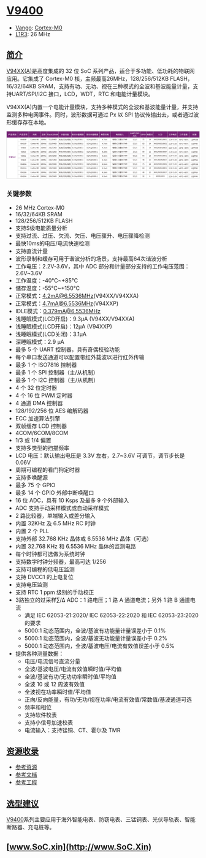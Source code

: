 ﻿# [V9400](https://doc.soc.xin/V9400)

* [Vango](http://www.vangotech.com): [Cortex-M0](https://github.com/SoCXin/Cortex)
* [L1R3](https://github.com/SoCXin/Level): 26 MHz

## [简介](https://github.com/SoCXin/V9400/wiki)

[V94XX(A)](http://www.vangotech.com/pd.php?types=2&id=8)是高度集成的 32 位 SoC 系列产品，适合于多功能、低功耗的物联网应用。它集成了 Cortex-M0 核，主频最高26MHz，128/256/512KB FLASH，16/32/64KB SRAM，支持有功、无功、视在三种模式的全波和基波能量计量，支持UART/SPI/I2C 接口，LCD，WDT，RTC 和电能计量模块。

V94XX(A)内置一个电能计量模块，支持多种模式的全波和基波能量计量，并支持监测多种电网事件。同时，波形数据可通过 Px 以 SPI 协议传输出去，或者通过波形缓存存在本地。

[![sites](docs/V9400.png)](http://www.vangotech.com/pd.php?types=2&id=8#prodetail1)

### 关键参数

* 26 MHz Cortex-M0
* 16/32/64KB SRAM
* 128/256/512KB FLASH
* 支持S级电能质量分析
* 支持过流、过压、欠流、欠压、电压骤升、电压骤降检测
* 最快10ms的电压/电流快速检测
* 支持直流计量
* 波形录制和缓存可用于谐波分析的场景，支持最高64次谐波分析
* 工作电压：2.2V-3.6V，其中 ADC 部分和计量部分支持的工作电压范围：2.6V~3.6V
*  工作温度：-40℃~+85℃
*  储存温度：-55℃~+150℃
*  正常模式：4.2mA@6.5536MHz(V94XX/V94XXA)
*  正常模式：4.7mA@6.5536MHz(V94XXP)
*  IDLE模式：0.379mA@6.5536MHz
*  浅睡眠模式(LCD开启)：9.3μA (V94XX/V94XXA)
*  浅睡眠模式(LCD开启)：12μA (V94XXP)
*  浅睡眠模式(LCD关闭)：3.1μA
*  深睡眠模式：2.9 μA
*  最多 5 个 UART 控制器，具有奇偶校验功能
*  每个串口发送通道可以配置带红外载波以进行红外传输
*  最多 1 个 ISO7816 控制器
*  最多 1 个 SPI 控制器（主/从机制）
*  最多 1 个 I2C 控制器（主/从机制）
*  4 个 32 位定时器
*  4 个 16 位 PWM 定时器
*  4 通道 DMA 控制器
*  128/192/256 位 AES 编解码器
*  ECC 加速算法引擎
*  双帧缓存 LCD 控制器
*  4COM/6COM/8COM
*  1/3 或 1/4 偏置
*  支持多类型的扫描频率
*  LCD 电压：默认输出电压是 3.3V 左右，2.7~3.6V 可调节，调节步长是 0.06V
*  周期可编程的看门狗定时器
*  支持多唤醒源
*  最多 75 个 GPIO
*  最多 14 个 GPIO 外部中断唤醒口
*  16 位 ADC，具有 10 Ksps 及最多 9 个外部输入
*  ADC 支持手动采样模式或自动采样模式
*  2 路比较器，单端输入或差分输入
*  内置 32KHz 及 6.5 MHz RC 时钟
*  内置 2 个 PLL
*  支持外部 32.768 KHz 晶体或 6.5536 MHz 晶体（可选）
*  内置 32.768 KHz 和 6.5536 MHz 晶体的监测电路
*  每个时钟都可选做为系统时钟
*  支持数字时钟分频器，最高可达 1/256
*  支持可编程的低电压监测
*  支持 DVCC1 的上电复位
*  支持电压监测
*  支持 RTC 1 ppm 级别的手动校正
* 3路独立的过采样∑/∆ ADC：1 路电压；1 路 A 通道电流；另外 1 路 B 通道电流
    * 满足 IEC 62053-21:2020/ IEC 62053-22:2020 和 IEC 62053-23:2020 的要求
    * 5000:1 动态范围内，全波/基波有功能量计量误差小于 0.1%
    * 5000:1 动态范围内，全波/基波无功能量计量误差小于 0.2%
    * 5000:1 动态范围内，全波/基波电压/电流有效值误差小于 0.5%
* 提供各种测量数据：
    * 电压/电流信号直流分量
    * 全波/基波电压/电流有效值瞬时值/平均值
    * 全波/基波有功/无功功率瞬时值/平均值
    * 全波 10 或 12 周波有效值
    * 全波视在功率瞬时值/平均值
    * 正向/反向能量，有功/无功/视在功率/电流有效值/常数值/基波通道可选
    * 频率和相位
    * 支持软件校表
    * 支持小信号加速校表
    * 电流输入：支持锰铜、CT、霍尔及 TMR

## [资源收录](https://github.com/SoCXin)

* [参考资源](src/)
* [参考文档](docs/)
* [参考工程](project/)

## [选型建议](https://github.com/SoCXin/V9400)

[V9400](https://github.com/SoCXin/V9400)系列主要应用于海外智能电表、防窃电表、三锰铜表、光伏导轨表、智能断路器、充电桩等。

## [www.SoC.xin](http://www.SoC.Xin)
